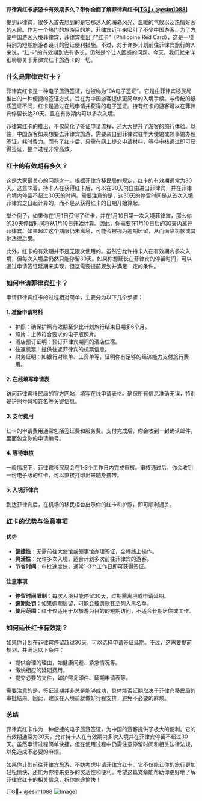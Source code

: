 **菲律宾红卡旅游卡有效期多久？带你全面了解菲律宾红卡[[TG💪+ @esim1088](https://t.me/s/esim1088)]**

提到菲律宾，很多人首先想到的是它那迷人的海岛风光、温暖的气候以及热情好客的人民。作为一个热门的旅游目的地，菲律宾近年来吸引了不少中国游客。为了方便中国游客入境菲律宾，菲律宾推出了“红卡”（Philippine Red Card），这是一项特别为短期旅游者设计的签证便利措施。不过，对于许多计划前往菲律宾旅行的人来说，“红卡”的有效期到底有多长，仍然是个让人困惑的问题。今天，我们就来详细聊聊关于菲律宾红卡旅游卡的一切。

### **什么是菲律宾红卡？**

菲律宾红卡是一种电子旅游签证，也被称为“9A电子签证”。它是由菲律宾移民局推出的一种便捷的签证方式，旨在为中国游客提供更简单的入境手续。与传统的纸质签证不同，红卡是通过在线申请并获得的电子签证。持有红卡的游客可以在菲律宾停留长达30天，且在有效期内可以多次入境。

菲律宾红卡的推出，不仅简化了签证申请流程，还大大提升了游客的旅行体验。以往，中国游客如果想要去菲律宾旅游，需要亲自到菲律宾驻华大使馆或领事馆办理签证，耗时费力。而有了红卡后，只需在网上提交申请材料，等待审核通过即可获得签证，整个过程非常高效。

### **红卡的有效期有多久？**

这是大家最关心的问题之一。根据菲律宾移民局的规定，红卡的有效期通常为30天。这意味着，持卡人在获得红卡后，可以在30天内自由进出菲律宾，并在菲律宾境内停留不超过30天的时间。需要注意的是，这30天的停留时间是从首次入境菲律宾之日起计算的，而不是从获得红卡的日期开始算起。

举个例子，如果你在1月1日获得了红卡，并在1月10日第一次入境菲律宾，那么你的30天停留时间将从1月10日开始计算。因此，你需要在1月10日后的30天内离开菲律宾。如果超过这个期限仍未离境，可能会被视为逾期居留，从而面临罚款或其他法律后果。

此外，红卡的有效期并不是无限次使用的。虽然它允许持卡人在有效期内多次入境，但每次入境后仍然只能停留30天。如果你想延长在菲律宾的停留时间，可以通过申请签证延期来实现，但这需要提前规划并满足一定的条件。

### **如何申请菲律宾红卡？**

申请菲律宾红卡的过程相对简单，主要分为以下几个步骤：

#### **1. 准备申请材料**
- 护照：确保护照有效期至少比计划旅行结束日期多6个月。
- 照片：上传符合要求的电子版照片。
- 酒店预订证明：预订菲律宾期间的酒店住宿。
- 往返机票：提供往返菲律宾的机票信息。
- 财务证明：如银行对账单、工资单等，证明你有足够的经济能力支付旅行费用。

#### **2. 在线填写申请表**
访问菲律宾移民局的官方网站，填写在线申请表格。确保所有信息准确无误，特别是护照号码和姓名等关键信息。

#### **3. 支付费用**
红卡的申请费用通常包括签证费和服务费。支付完成后，你会收到一封确认邮件，里面包含你的申请编号。

#### **4. 等待审核**
一般情况下，菲律宾移民局会在1-3个工作日内完成审核。审核通过后，你会收到一份电子版的红卡，可以直接打印出来随身携带。

#### **5. 入境菲律宾**
到达菲律宾后，在机场的移民柜台出示你的红卡和护照，即可顺利通关。

### **红卡的优势与注意事项**

#### **优势**
- **便捷性**：无需前往大使馆或领事馆办理签证，全程线上操作。
- **灵活性**：允许多次入境，适合计划多次前往菲律宾的游客。
- **节省时间**：审批速度快，通常1-3个工作日即可获得签证。

#### **注意事项**
- **停留时间限制**：每次入境只能停留30天，过期需离境或申请延期。
- **逾期处罚**：如果逾期居留，可能会被罚款甚至列入黑名单。
- **使用范围**：红卡仅适用于以旅游为目的的短期访问，不适合长期居住或工作。

### **如何延长红卡有效期？**

如果你计划在菲律宾停留超过30天，可以选择申请签证延期。不过，这需要提前规划，并满足以下条件：
- 提供合理的理由，如健康问题、紧急情况等。
- 缴纳相应的延期费用。
- 提交必要的文件，如护照复印件、延期申请表等。

需要注意的是，签证延期并非总是能够成功，具体能否延期取决于菲律宾移民局的审批结果。因此，建议在入境前就做好行程安排，避免不必要的麻烦。

### **总结**

菲律宾红卡作为一种便捷的电子旅游签证，为中国的游客提供了极大的便利。它的有效期通常为30天，允许持卡人在有效期内多次入境并在菲律宾停留不超过30天。虽然申请过程简单快捷，但在使用过程中仍需注意停留时间和相关法律法规，以免造成不必要的麻烦。

如果你计划前往菲律宾旅游，不妨考虑申请菲律宾红卡。它不仅能让你的旅行更加轻松愉快，还能为你带来更多的灵活性和便利。希望这篇文章能帮助你更好地了解菲律宾红卡的相关信息，祝你旅途愉快！

[[TG💪+ @esim1088](https://t.me/s/esim1088) ![Image](https://i.postimg.cc/4NQfJmqS/Snipaste-2025-05-13-00-14-12.png)]